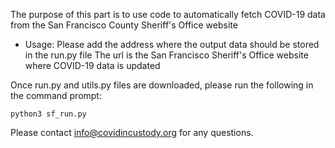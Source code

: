 The purpose of this part is to use code to automatically fetch COVID-19 data from the San Francisco County Sheriff's Office website


* Usage:
Please add the address where the output data should be stored in the run.py file
The url is the San Francisco Sheriff's Office website where COVID-19 data is updated

Once run.py and utils.py files are downloaded, please run the following in the command prompt:

```
python3 sf_run.py
```

Please contact info@covidincustody.org for any questions.

